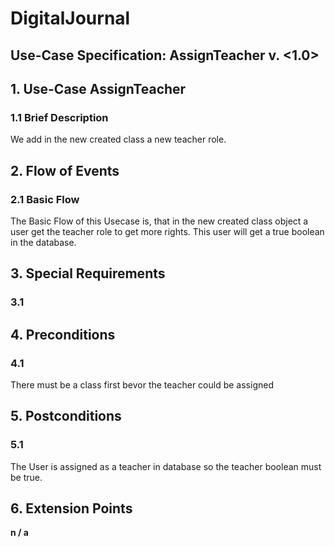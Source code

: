 # DigitalJournal
## Use-Case Specification: AssignTeacher  v. <1.0>



## 1. Use-Case AssignTeacher

### 1.1 Brief Description

We add in the new created class a new teacher role.

## 2. Flow of Events

### 2.1 Basic Flow

The Basic Flow of this Usecase is, that in the new created class object a user get the teacher role to get more rights. This user will get a true boolean in the database.

## 3. Special Requirements

### 3.1 <First Special Requirement>

## 4. Preconditions

### 4.1 <Create a class>
  There must be a class first bevor the teacher could be assigned

## 5. Postconditions

### 5.1 <Teacher is Assigned>
The User is assigned as a teacher in database so the teacher boolean must be true.
## 6. Extension Points

**n / a**
